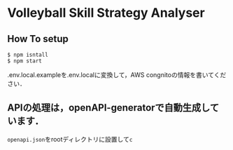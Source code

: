 # Volleyball Skill Strategy Analyser

## How To setup
```
$ npm isntall
$ npm start
```
.env.local.exampleを.env.localに変換して，AWS congnitoの情報を書いてください．

## APIの処理は，openAPI-generatorで自動生成しています．
`openapi.json`をrootディレクトリに設置して`c`

